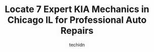 ---
layout: ampstory
image: https://images.unsplash.com/photo-1508974576580-36a2f92ad3bc?ixlib=rb-4.0.3&ixid=MnwxMjA3fDB8MHxwaG90by1wYWdlfHx8fGVufDB8fHx8&auto=format&fit=crop&w=640&h=853&q=80
author: techidn
featured: false
description: When it comes to maintaining and repairing your vehicle in Chicago IL, USA, you deserve nothing but the best. Thats why the 7 best KIA Mechanic in the area are here to offer their expertise
title: Locate 7 Expert KIA Mechanics in Chicago IL for Professional Auto Repairs
cover:
   title: Locate 7 Expert KIA Mechanics in Chicago IL for Professional Auto Repairs
   subtitle: Rickpate
   background: https://images.unsplash.com/photo-1508974576580-36a2f92ad3bc?ixlib=rb-4.0.3&ixid=MnwxMjA3fDB8MHxwaG90by1wYWdlfHx8fGVufDB8fHx8&auto=format&fit=crop&w=640&h=853&q=80

pages: 
 - layout: thirds
   top: <h1>#1 Brachs Auto Center</h1>
   bottom: "<p>Tom and his staff have been nothing but great to me, when it comes to service and quality. I was able to schedule my appointment seamlessly. Was in and out in a timely ma</p>"
   background: https://www.knot35.com/toplist/wp-content/uploads/2023/06/best-kia-mechanic-1-in-chicago-il-1685836680.jpeg
   backgroundblur: true
 - layout: thirds
   top: <h1>#2 Midway Auto Repair inc</h1>
   bottom: "<p>5436 S Central Ave, Chicago, IL 60638, United States</p>"
   background: https://www.knot35.com/toplist/wp-content/uploads/2023/06/best-kia-mechanic-2-in-chicago-il-1685836681.jpeg
   cta:
      link: https://www.knot35.com/toplist/locate-7-expert-kia-mechanics-in-chicago-il-for-professional-auto-repairs/
      text: Locate 7 Expert KIA Mechanics in Chicago IL for Professional Auto Repairs
 - layout: thirds
   top: <h1>#3 Logan Square Auto Repair</h1>
   bottom: "<p>2442 N Milwaukee Ave, Chicago, IL 60647, United States</p>"
   background: https://www.knot35.com/toplist/wp-content/uploads/2023/06/best-kia-mechanic-3-in-chicago-il-1685836681.jpeg
   cta:
      link: https://www.knot35.com/toplist/locate-7-expert-kia-mechanics-in-chicago-il-for-professional-auto-repairs/
      text: Locate 7 Expert KIA Mechanics in Chicago IL for Professional Auto Repairs
 - layout: thirds
   top: <h1>#4 ABM AUTO SERVICE</h1>
   bottom: "<p>3044 W Montrose Ave, Chicago, IL 60618, United States</p>"
   background: https://images.unsplash.com/photo-1580610447943-1bfbef5efe07?ixlib=rb-4.0.3&ixid=MnwxMjA3fDB8MHxwaG90by1wYWdlfHx8fGVufDB8fHx8&auto=format&fit=crop&w=640&h=853&q=80
   cta:
      link: https://www.knot35.com/toplist/locate-7-expert-kia-mechanics-in-chicago-il-for-professional-auto-repairs/
      text: Locate 7 Expert KIA Mechanics in Chicago IL for Professional Auto Repairs
 - layout: thirds
   top: <h1>#5 Chicago Autohaus</h1>
   bottom: "<p>2321 N Wolcott Ave, Chicago, IL 60614, United States</p>"
   background: https://images.unsplash.com/photo-1509114397022-ed747cca3f65?ixlib=rb-4.0.3&ixid=MnwxMjA3fDB8MHxwaG90by1wYWdlfHx8fGVufDB8fHx8&auto=format&fit=crop&w=640&h=853&q=80
   cta:
      link: https://www.knot35.com/toplist/locate-7-expert-kia-mechanics-in-chicago-il-for-professional-auto-repairs/
      text: Locate 7 Expert KIA Mechanics in Chicago IL for Professional Auto Repairs
 - layout: thirds
   top: <h1>#6 Cabrales Auto Repair Service Inc</h1>
   bottom: "<p>8437 S Commercial Ave #2530, Chicago, IL 60617, United States</p>"
   background: https://images.unsplash.com/photo-1488554378835-f7acf46e6c98?ixlib=rb-4.0.3&ixid=MnwxMjA3fDB8MHxwaG90by1wYWdlfHx8fGVufDB8fHx8&auto=format&fit=crop&w=640&h=853&q=80
   cta:
      link: https://www.knot35.com/toplist/locate-7-expert-kia-mechanics-in-chicago-il-for-professional-auto-repairs/
      text: Locate 7 Expert KIA Mechanics in Chicago IL for Professional Auto Repairs
 - layout: thirds
   top: <h1>#7 Certified Foreign & Domestic</h1>
   bottom: "<p>8256 S Pulaski Rd, Chicago, IL 60652, United States</p>"
   background: https://images.unsplash.com/photo-1549241520-425e3dfc01cb?ixlib=rb-4.0.3&ixid=MnwxMjA3fDB8MHxwaG90by1wYWdlfHx8fGVufDB8fHx8&auto=format&fit=crop&w=640&h=853&q=80
   cta:
      link: https://www.knot35.com/toplist/locate-7-expert-kia-mechanics-in-chicago-il-for-professional-auto-repairs/
      text: Locate 7 Expert KIA Mechanics in Chicago IL for Professional Auto Repairs
 - layout: thirds
   middle: Continue reading...
   background: https://images.unsplash.com/photo-1547366785-564103df7e13?ixlib=rb-4.0.3&ixid=MnwxMjA3fDB8MHxwaG90by1wYWdlfHx8fGVufDB8fHx8&auto=format&fit=crop&w=640&h=853&q=80
   cta:
      link: https://www.knot35.com/toplist/locate-7-expert-kia-mechanics-in-chicago-il-for-professional-auto-repairs/
      text: Locate 7 Expert KIA Mechanics in Chicago IL for Professional Auto Repairs
      
---